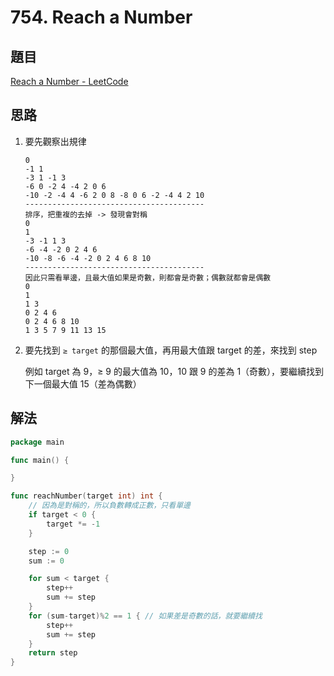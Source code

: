 # 754. Reach a Number

## 題目

[Reach a Number - LeetCode](https://leetcode.com/problems/reach-a-number/)

## 思路

1. 要先觀察出規律

   ```
   0
   -1 1
   -3 1 -1 3
   -6 0 -2 4 -4 2 0 6
   -10 -2 -4 4 -6 2 0 8 -8 0 6 -2 -4 4 2 10
   ----------------------------------------
   排序，把重複的去掉 -> 發現會對稱
   0
   1
   -3 -1 1 3
   -6 -4 -2 0 2 4 6
   -10 -8 -6 -4 -2 0 2 4 6 8 10
   ----------------------------------------
   因此只需看單邊，且最大值如果是奇數，則都會是奇數；偶數就都會是偶數
   0
   1
   1 3
   0 2 4 6
   0 2 4 6 8 10
   1 3 5 7 9 11 13 15
   ```

2. 要先找到 `≥ target` 的那個最大值，再用最大值跟 target 的差，來找到 step

   例如 target 為 9，≥ 9 的最大值為 10，10 跟 9 的差為 1（奇數），要繼續找到下一個最大值 15（差為偶數）

## 解法

```go
package main

func main() {

}

func reachNumber(target int) int {
	// 因為是對稱的，所以負數轉成正數，只看單邊
	if target < 0 {
		target *= -1
	}

	step := 0
	sum := 0

	for sum < target {
		step++
		sum += step
	}
	for (sum-target)%2 == 1 { // 如果差是奇數的話，就要繼續找
		step++
		sum += step
	}
	return step
}
```
